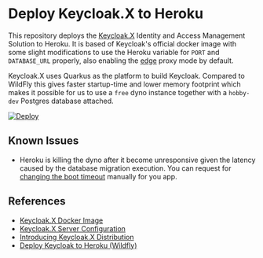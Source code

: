 # Deploy Keycloak.X to Heroku

This repository deploys the [Keycloak.X](https://www.keycloak.org) Identity and Access Management Solution
to Heroku.  It is based of Keycloak's official docker image with some slight modifications to use the
Heroku variable for `PORT` and `DATABASE_URL` properly, also enabling the [edge](https://github.com/keycloak/keycloak-community/blob/main/design/keycloak.x/configuration.md#proxy-mode) 
proxy mode by default.

Keycloak.X uses Quarkus as the platform to build Keycloak. Compared to WildFly this gives faster startup-time 
and lower memory footprint which makes it possible for us to use a `free` dyno instance together with a `hobby-dev` 
Postgres database attached.

[![Deploy](https://www.herokucdn.com/deploy/button.svg)](https://heroku.com/deploy)

## Known Issues
- Heroku is killing the dyno after it become unresponsive given the latency caused by the database migration execution. You can request for [changing the boot timeout](https://tools.heroku.support/limits/boot_timeout) manually for you app.

## References
- [Keycloak.X Docker Image](https://github.com/keycloak/keycloak-containers/tree/main/server-x)
- [Keycloak.X Server Configuration](https://github.com/keycloak/keycloak-community/blob/main/design/keycloak.x/configuration.md)
- [Introducing Keycloak.X Distribution](https://www.keycloak.org/2020/12/first-keycloak-x-release.adoc)
- [Deploy Keycloak to Heroku (Wildfly)](https://github.com/mieckert/keycloak-heroku)

